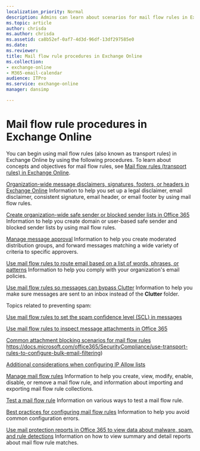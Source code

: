 ```yaml
---
localization_priority: Normal
description: Admins can learn about scenarios for mail flow rules in Exchange Online.
ms.topic: article
author: chrisda
ms.author: chrisda
ms.assetid: ca8b52ef-0af7-4d3d-96df-13df297585e0
ms.date: 
ms.reviewer: 
title: Mail flow rule procedures in Exchange Online
ms.collection: 
- exchange-online
- M365-email-calendar
audience: ITPro
ms.service: exchange-online
manager: dansimp

---
```


# Mail flow rule procedures in Exchange Online

You can begin using mail flow rules (also known as transport rules) in Exchange Online by using the following procedures. To learn about concepts and objectives for mail flow rules, see [Mail flow rules (transport rules) in Exchange Online](mail-flow-rules.md).

[Organization-wide message disclaimers, signatures, footers, or headers in Exchange Online](disclaimers-signatures-footers-or-headers.md) Information to help you set up a legal disclaimer, email disclaimer, consistent signature, email header, or email footer by using mail flow rules.

[Create organization-wide safe sender or blocked sender lists in Office 365](https://docs.microsoft.com/office365/SecurityCompliance/create-organization-wide-safe-sender-or-blocked-sender-lists-in-office-365) Information to help you create domain or user-based safe sender and blocked sender lists by using mail flow rules.

[Manage message approval](manage-message-approval.md) Information to help you create moderated distribution groups, and forward messages matching a wide variety of criteria to specific approvers.

[Use mail flow rules to route email based on a list of words, phrases, or patterns](use-rules-to-route-email.md) Information to help you comply with your organization's email policies.

[Use mail flow rules so messages can bypass Clutter](use-rules-to-bypass-clutter.md) Information to help you make sure messages are sent to an inbox instead of the **Clutter** folder.

Topics related to preventing spam:

[Use mail flow rules to set the spam confidence level (SCL) in messages](https://docs.microsoft.com/office365/SecurityCompliance/use-mail-flow-rules-to-set-the-spam-confidence-level-scl-in-messages)

[Use mail flow rules to inspect message attachments in Office 365](inspect-message-attachments.md)

[Common attachment blocking scenarios for mail flow rules](common-attachment-blocking-scenarios.md)
https://docs.microsoft.com/office365/SecurityCompliance/use-transport-rules-to-configure-bulk-email-filtering)

[Additional considerations when configuring IP Allow lists](https://docs.microsoft.com/office365/SecurityCompliance/configure-the-connection-filter-policy#additional-considerations-when-configuring-ip-allow-lists)

[Manage mail flow rules](manage-mail-flow-rules.md) Information to help you create, view, modify, enable, disable, or remove a mail flow rule, and information about importing and exporting mail flow rule collections.

[Test a mail flow rule](test-mail-flow-rules.md) Information on various ways to test a mail flow rule.

[Best practices for configuring mail flow rules](configuration-best-practices.md) Information to help you avoid common configuration errors.

[Use mail protection reports in Office 365 to view data about malware, spam, and rule detections](../../monitoring/use-mail-protection-reports.md) Information on how to view summary and detail reports about mail flow rule matches.
